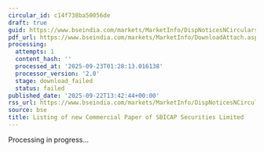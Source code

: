 ```yaml
---
circular_id: c14f738ba50056de
draft: true
guid: https://www.bseindia.com/markets/MarketInfo/DispNoticesNCirculars.aspx?Noticeid={5867A1D1-9B5A-4B95-9AEB-1A76D3052D5E}&noticeno=20250922-42&dt=09/22/2025&icount=42&totcount=58&flag=0
pdf_url: https://www.bseindia.com/markets/MarketInfo/DownloadAttach.aspx?id=20250922-42&attachedId=
processing:
  attempts: 1
  content_hash: ''
  processed_at: '2025-09-23T01:28:13.016138'
  processor_version: '2.0'
  stage: download_failed
  status: failed
published_date: '2025-09-22T13:42:44+00:00'
rss_url: https://www.bseindia.com/markets/MarketInfo/DispNoticesNCirculars.aspx?Noticeid={5867A1D1-9B5A-4B95-9AEB-1A76D3052D5E}&noticeno=20250922-42&dt=09/22/2025&icount=42&totcount=58&flag=0
source: bse
title: Listing of new Commercial Paper of SBICAP Securities Limited
---
```


Processing in progress...